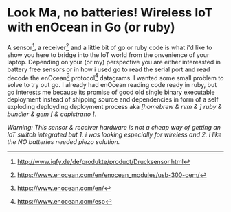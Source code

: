 # Look Ma, no batteries! Wireless IoT with enOcean in Go (or ruby)

A sensor[^1], a receiver[^2] and a little bit of go or ruby code is what i'd
like to show you here to bridge into the IoT world from the onvenience of your
laptop. Depending on your (or my) perspective you are either interessted in
battery free sensors or in how i used go to read the serial port and read
decode the enOcean[^3] protocol[^4] datagrams. I wanted some small problem to
solve to try out go. I already had enOcean reading code ready in ruby, but go
interests me because its promise of good old single binary executable
deployment instead of shipping source and dependencies in form of a self
exploding deployding deployment process aka _[homebrew & rvm & ] ruby & bundler
& gem [ & capistrano ]_.

_Warning: This sensor & receiver hardware is not a cheap way of getting an IoT switch integrated but 1. i was looking especially for wireless and 2. I like the NO batteries needed piezo solution._

[^1]: http://www.iqfy.de/de/produkte/product/Drucksensor.html
[^2]: https://www.enocean.com/en/enocean_modules/usb-300-oem/
[^3]: https://www.enocean.com/en/
[^4]: https://www.enocean.com/esp

